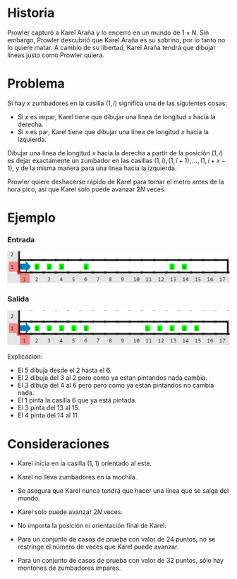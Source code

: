 # Historia

Prowler capturó a Karel Araña y lo encerró en un mundo de $1 \times N$. Sin embargo, Prowler descubrió que Karel Araña es su sobrino, por lo tanto no lo quiere matar. A cambio de su libertad, Karel Araña tendrá que dibujar líneas justo como Prowler quiera.

# Problema

Si hay $x$ zumbadores en la casilla $(1,i)$ significa una de las siguientes cosas:

- Si $x$ es impar, Karel tiene que dibujar una línea de longitud $x$ hacia la derecha.
- Si $x$ es par, Karel tiene que dibujar una línea de longitud $x$ hacia la izquierda.

Dibujar una línea de longitud $x$ hacia la derecha a partir de la posición $(1,i)$ es dejar exactamente un zumbador en las casillas $(1,i),(1,i+1),...,(1,i+x-1)$, y de la misma manera para una línea hacia la izquierda.

Prowler quiere deshacerse rápido de Karel para tomar el metro antes de la hora pico, así que Karel solo puede avanzar $2N$ veces.

# Ejemplo

### Entrada

![Entrada1](Entrada.png)

### Salida

![Salida1](Salida.png)

Explicacion:

- El 5 dibuja desde el 2 hasta el 6.
- El 2 dibuja del 3 al 2 pero como ya estan pintandos nada cambia.
- El 3 dibuja del 4 al 6 pero pero como ya estan pintandos no cambia nada.
- El 1 pinta la casilla 6 que ya está pintada.
- El 3 pinta del 13 al 15.
- El 4 pinta del 14 al 11.

# Consideraciones

- Karel inicia en la casilla $(1,1)$ orientado al este.
- Karel no lleva zumbadores en la mochila.

- Se asegura que Karel nunca tendrá que hacer una línea que se salga del mundo.
- Karel solo puede avanzar $2N$ veces.
- No importa la posición ni orientación final de Karel.
- Para un conjunto de casos de prueba con valor de 24 puntos, no se restringe el número de veces que Karel puede avanzar.
- Para un conjunto de casos de prueba con valor de 32 puntos, sólo hay montones de zumbadores impares.

